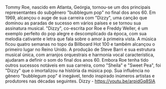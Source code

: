 
Tommy Roe, nascido em Atlanta, Geórgia, tornou-se um dos principais representantes do subgênero "bubblegum pop" no final dos anos 60. Em 1969, alcançou o auge de sua carreira com "Dizzy", uma canção que dominou as paradas de sucesso em vários países e se tornou sua assinatura musical.
"Dizzy", co-escrita por Roe e Freddy Weller, é um exemplo perfeito do pop alegre e descomplicado da época, com sua melodia cativante e letra que fala sobre o amor à primeira vista. A música ficou quatro semanas no topo da Billboard Hot 100 e também alcançou o primeiro lugar no Reino Unido. A produção de Steve Barri e sua estrutura musical única, com arranjos orquestrais e harmonia vocal característica, ajudaram a definir o som do final dos anos 60. Embora Roe tenha tido outros sucessos notáveis em sua carreira, como "Sheila" e "Sweet Pea", foi "Dizzy" que o imortalizou na história da música pop. Sua influência no gênero "bubblegum pop" é inegável, tendo inspirado inúmeros artistas e produtores nas décadas seguintes.
Dizzy -  https://youtu.be/arpidGq8SlA
